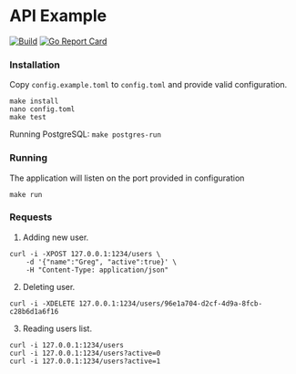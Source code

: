 # API Example

[![Build](https://github.com/logshub/apiexample/workflows/Go/badge.svg?branch=master)](https://github.com/logshub/apiexample/actions?query=workflow%3AGo)
[![Go Report Card](https://goreportcard.com/badge/github.com/logshub/apiexample)](https://goreportcard.com/report/github.com/logshub/apiexample)

### Installation

Copy `config.example.toml` to `config.toml` and provide valid configuration.

```
make install
nano config.toml
make test
```

Running PostgreSQL: `make postgres-run`

### Running

The application will listen on the port provided in configuration

```
make run
```

### Requests

1. Adding new user.

```
curl -i -XPOST 127.0.0.1:1234/users \
    -d '{"name":"Greg", "active":true}' \
    -H "Content-Type: application/json"
```

2. Deleting user.

```
curl -i -XDELETE 127.0.0.1:1234/users/96e1a704-d2cf-4d9a-8fcb-c28b6d1a6f16
```

3. Reading users list.

```
curl -i 127.0.0.1:1234/users
curl -i 127.0.0.1:1234/users?active=0
curl -i 127.0.0.1:1234/users?active=1
```
